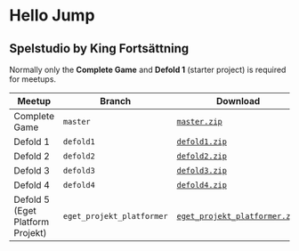 # Hello Jump

## Spelstudio by King Fortsättning
Normally only the **Complete Game** and **Defold 1** (starter project) is required for meetups.

| Meetup | Branch | Download |
| --- | --- | ---
| Complete Game | `master` | [`master.zip`](https://github.com/HelloWorldSweden/Hello_Jump/archive/master.zip)
| Defold 1 | `defold1` | [`defold1.zip`](https://github.com/HelloWorldSweden/Hello_Jump/archive/defold1.zip)
| Defold 2 | `defold2` | [`defold2.zip`](https://github.com/HelloWorldSweden/Hello_Jump/archive/defold2.zip)
| Defold 3 | `defold3` | [`defold3.zip`](https://github.com/HelloWorldSweden/Hello_Jump/archive/defold3.zip)
| Defold 4 | `defold4` | [`defold4.zip`](https://github.com/HelloWorldSweden/Hello_Jump/archive/defold4.zip)
| Defold 5 (Eget Platform Projekt) | `eget_projekt_platformer` | [`eget_projekt_platformer.zip`](https://github.com/HelloWorldSweden/Hello_Jump/archive/eget_projekt_platformer.zip)




